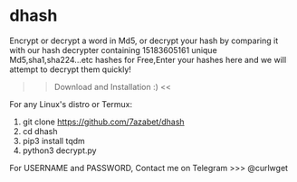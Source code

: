 # dhash
Encrypt or decrypt a word in Md5, or decrypt your hash by comparing it with our hash decrypter containing 15183605161 unique Md5,sha1,sha224...etc hashes for Free,Enter your hashes here and we will attempt to decrypt them quickly!


>> Download and Installation :) <<

For any Linux's distro or Termux:
1) git clone https://github.com/7azabet/dhash
2) cd dhash
3) pip3 install tqdm
4) python3 decrypt.py

For USERNAME and PASSWORD, Contact me on Telegram >>> @curlwget

